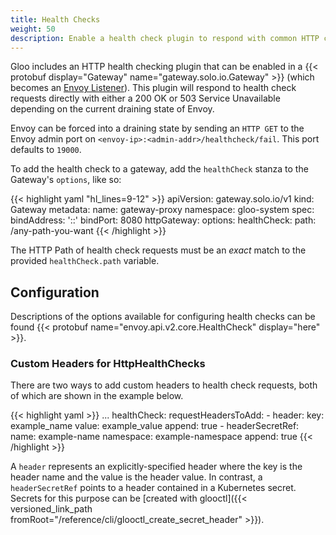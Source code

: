 ```yaml
---
title: Health Checks
weight: 50
description: Enable a health check plugin to respond with common HTTP codes
---
```


Gloo includes an HTTP health checking plugin that can be enabled in a {{< protobuf display="Gateway" name="gateway.solo.io.Gateway" >}} (which becomes an [Envoy Listener](https://www.envoyproxy.io/docs/envoy/latest/configuration/listeners/listeners)). This plugin will respond to health check requests directly with either a 200 OK or 503 Service Unavailable depending on the current draining state of Envoy.
 
Envoy can be forced into a draining state by sending an `HTTP GET` to the Envoy admin port on `<envoy-ip>:<admin-addr>/healthcheck/fail`. This port defaults to `19000`. 

To add the health check to a gateway, add the `healthCheck` stanza to the Gateway's `options`, like so:

{{< highlight yaml "hl_lines=9-12" >}}
apiVersion: gateway.solo.io/v1
kind: Gateway
metadata:
  name: gateway-proxy
  namespace: gloo-system
spec:
  bindAddress: '::'
  bindPort: 8080
  httpGateway:
    options:
      healthCheck:
        path: /any-path-you-want
{{< /highlight >}}

The HTTP Path of health check requests must be an *exact* match to the provided `healthCheck.path` variable.

## Configuration

Descriptions of the options available for configuring health checks can be found {{< protobuf name="envoy.api.v2.core.HealthCheck" display="here" >}}.

### Custom Headers for HttpHealthChecks

There are two ways to add custom headers to health check requests, both of which are shown in the example below.

{{< highlight yaml >}}
...
      healthCheck:
        requestHeadersToAdd:
          - header:
              key: example_name
              value: example_value
            append: true
          - headerSecretRef:
              name: example-name
              namespace: example-namespace
            append: true
{{< /highlight >}}

A `header` represents an explicitly-specified header where the key is the header name and the value is the header value. In contrast, a `headerSecretRef` points to a header contained in a Kubernetes secret. Secrets for this purpose can be [created with glooctl]({{< versioned_link_path fromRoot="/reference/cli/glooctl_create_secret_header" >}}).
